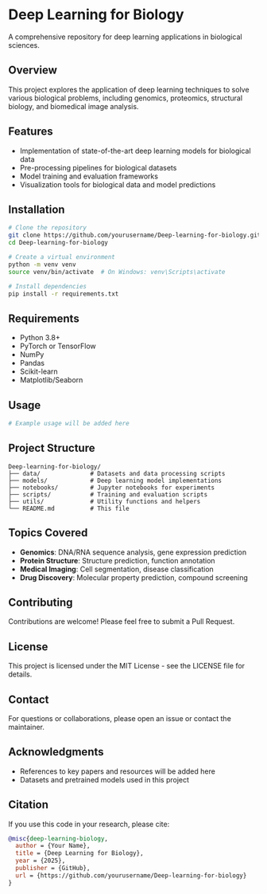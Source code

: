 # Deep Learning for Biology

A comprehensive repository for deep learning applications in biological sciences.

## Overview

This project explores the application of deep learning techniques to solve various biological problems, including genomics, proteomics, structural biology, and biomedical image analysis.

## Features

- Implementation of state-of-the-art deep learning models for biological data
- Pre-processing pipelines for biological datasets
- Model training and evaluation frameworks
- Visualization tools for biological data and model predictions

## Installation

```bash
# Clone the repository
git clone https://github.com/yourusername/Deep-learning-for-biology.git
cd Deep-learning-for-biology

# Create a virtual environment
python -m venv venv
source venv/bin/activate  # On Windows: venv\Scripts\activate

# Install dependencies
pip install -r requirements.txt
```

## Requirements

- Python 3.8+
- PyTorch or TensorFlow
- NumPy
- Pandas
- Scikit-learn
- Matplotlib/Seaborn

## Usage

```python
# Example usage will be added here
```

## Project Structure

```
Deep-learning-for-biology/
├── data/              # Datasets and data processing scripts
├── models/            # Deep learning model implementations
├── notebooks/         # Jupyter notebooks for experiments
├── scripts/           # Training and evaluation scripts
├── utils/             # Utility functions and helpers
└── README.md          # This file
```

## Topics Covered

- **Genomics**: DNA/RNA sequence analysis, gene expression prediction
- **Protein Structure**: Structure prediction, function annotation
- **Medical Imaging**: Cell segmentation, disease classification
- **Drug Discovery**: Molecular property prediction, compound screening

## Contributing

Contributions are welcome! Please feel free to submit a Pull Request.

## License

This project is licensed under the MIT License - see the LICENSE file for details.

## Contact

For questions or collaborations, please open an issue or contact the maintainer.

## Acknowledgments

- References to key papers and resources will be added here
- Datasets and pretrained models used in this project

## Citation

If you use this code in your research, please cite:

```bibtex
@misc{deep-learning-biology,
  author = {Your Name},
  title = {Deep Learning for Biology},
  year = {2025},
  publisher = {GitHub},
  url = {https://github.com/yourusername/Deep-learning-for-biology}
}
```
